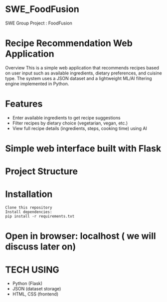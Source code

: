 # SWE_FoodFusion
SWE Group Project : FoodFusion 

# Recipe Recommendation Web Application
Overview
This is a simple web application that recommends recipes based on user input such as available ingredients, dietary preferences, and cuisine type. 
The system uses a JSON dataset and a lightweight ML/AI filtering engine implemented in Python.

# Features

- Enter available ingredients to get recipe suggestions
- Filter recipes by dietary choice (vegetarian, vegan, etc.)
- View full recipe details (ingredients, steps, cooking time) using AI

# Simple web interface built with Flask

# Project Structure


# Installation
```
Clone this repository
Install dependencies:
pip install -r requirements.txt
```


# Open in browser: localhost  ( we will discuss later on) 

# TECH USING 
- Python (Flask)
- JSON (dataset storage)
- HTML, CSS (frontend)
